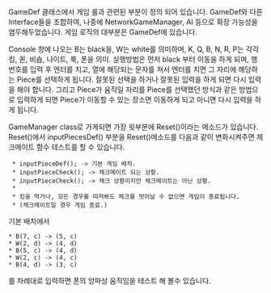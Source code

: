 GameDef 클래스에서 게임 룰과 관련된 부분이 정의 되어 있습니다.
GameDef와 다른 Interface들을 조합하여, 나중에 NetworkGameManager, AI 등으로 확장 가능성을 염두해두었습니다.
게임 로직의 대부분은 GameDef에 있습니다.

Console 창에 나오는 B는 black을, W는 white를 의미하며,
K, Q, B, N, R, P는 각각 킹, 퀸, 비숍, 나이트, 룩, 폰을 의미.
실행방법은 먼저 black 부터 이동을 하게 되며, 행번호를 입력 후 엔터를 치고, 
열에 해당되는 문자를 쳐서 엔터를 치면 그 자리에 해당하는 Piece를 선택하게 됩니다.
잘못된 선택을 하거나 잘못된 입력을 하게 되면 다시 입력을 해야 합니다.
그리고 Piece가 움직일 자리를 Piece를 선택했던 방식과 같은 방법으로 
입력하게 되면 Piece가 이동할 수 있는 장소면 이동하게 되고 아니면 다시 입력을 하게 됩니다.

GameManager class로 가게되면 가장 윗부분에 Reset()이라는 메소드가 있습니다.
Reset()에서 inputPiecesDef() 부분을
Reset()메소드를 다음과 같이 변화시켜주면
체크메이트 함수 테스트를 할 수 있습니다.

	 * inputPieceDef(); -> 기본 게임 배치.
	 * inputPieceCheck(); -> 체크메이트 되는 상황.
	 * inputPieceCheck(); -> 체크 상황이지만 체크메이트는 아닌 상황.
	 * 
	 * 킹을 먹거나, 모든 경우를 따져봐도 체크를 벗어날 수 없으면 게임이 종료됩니다.
	 * (체크메이트일 경우 게임 종료.)
	 
	 
기본 배치에서 

	* B(7, c) -> (5, c)
	* W(2, d) -> (4, d)
	* B(5, c) -> (4, d)
	* W(2, c) -> (4, c)
	* B(4, d) -> (3, c)

를 차례대로 입력하면 폰의 앙파상 움직임을 테스트 해 볼수 있습니다.

